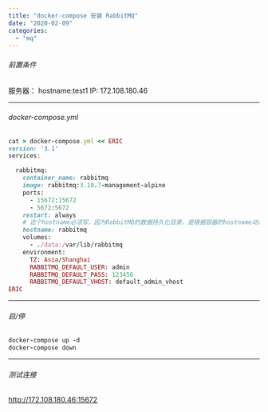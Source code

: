 ```yaml
---
title: "docker-compose 安装 RabbitMQ"
date: "2020-02-09"
categories: 
  - "mq"
---
```


###### 前置条件

服务器： hostname:test1 IP: 172.108.180.46

* * *

###### docker-compose.yml

```ruby
cat > docker-compose.yml << ERIC
version: '3.1'
services:

  rabbitmq:
    container_name: rabbitmq
    image: rabbitmq:3.10.7-management-alpine
    ports:
      - 15672:15672
      - 5672:5672
    restart: always
    # 这个hostname必须写，因为RabbitMQ的数据持久化目录，是根据容器的hostname动态生成的
    hostname: rabbitmq
    volumes:
      - ./data:/var/lib/rabbitmq
    environment:
      TZ: Asia/Shanghai
      RABBITMQ_DEFAULT_USER: admin
      RABBITMQ_DEFAULT_PASS: 123456
      RABBITMQ_DEFAULT_VHOST: default_admin_vhost
ERIC

```

* * *

###### 启/停

```ruby
docker-compose up -d
docker-compose down
```

* * *

###### 测试连接

http://172.108.180.46:15672
